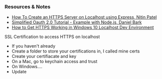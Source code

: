 ### Resources & Notes

- [How To Create an HTTPS Server on Localhost using Express, Nitin Patel](https://medium.com/@nitinpatel_20236/how-to-create-an-https-server-on-localhost-using-express-366435d61f28)
- [Simplified Oauth 2.0 Tutorial - Example with Node.js, Daniel Bark](https://www.youtube.com/watch?v=PdFdd4N6LtI&list=LL&index=4)
- [How to Get HTTPS Working in Windows 10 Localhost Dev Environment](https://zeropointdevelopment.com/how-to-get-https-working-in-windows-10-localhost-dev-environment/)

SSL Certification to access HTTPS on localhost
- If you haven't already
- Create a folder to store your certifications in, I called mine certs
- Create your certifiacate and key
- On a Mac, go to keychain access and trust
- On Windows....
- Update 

